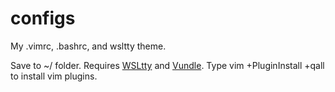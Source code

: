# configs
My .vimrc, .bashrc, and wsltty theme.

Save to ~/ folder. Requires [WSLtty](https://github.com/mintty/wsltty) and [Vundle](https://github.com/VundleVim/Vundle.vim). Type vim +PluginInstall +qall to install vim plugins.
